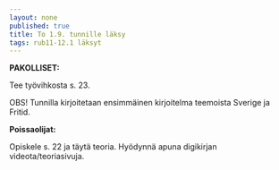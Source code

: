 ```yaml
---
layout: none
published: true
title: To 1.9. tunnille läksy
tags: rub11-12.1 läksyt
---
```

**PAKOLLISET:**

Tee työvihkosta s. 23.

OBS! Tunnilla kirjoitetaan ensimmäinen kirjoitelma teemoista Sverige ja Fritid. 

**Poissaolijat:**

Opiskele s. 22 ja täytä teoria. Hyödynnä apuna digikirjan videota/teoriasivuja.
